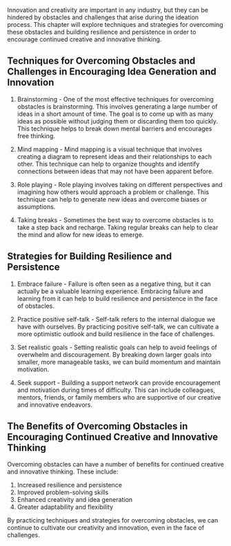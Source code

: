 
Innovation and creativity are important in any industry, but they can be hindered by obstacles and challenges that arise during the ideation process. This chapter will explore techniques and strategies for overcoming these obstacles and building resilience and persistence in order to encourage continued creative and innovative thinking.

Techniques for Overcoming Obstacles and Challenges in Encouraging Idea Generation and Innovation
------------------------------------------------------------------------------------------------

1. Brainstorming - One of the most effective techniques for overcoming obstacles is brainstorming. This involves generating a large number of ideas in a short amount of time. The goal is to come up with as many ideas as possible without judging them or discarding them too quickly. This technique helps to break down mental barriers and encourages free thinking.

2. Mind mapping - Mind mapping is a visual technique that involves creating a diagram to represent ideas and their relationships to each other. This technique can help to organize thoughts and identify connections between ideas that may not have been apparent before.

3. Role playing - Role playing involves taking on different perspectives and imagining how others would approach a problem or challenge. This technique can help to generate new ideas and overcome biases or assumptions.

4. Taking breaks - Sometimes the best way to overcome obstacles is to take a step back and recharge. Taking regular breaks can help to clear the mind and allow for new ideas to emerge.

Strategies for Building Resilience and Persistence
--------------------------------------------------

1. Embrace failure - Failure is often seen as a negative thing, but it can actually be a valuable learning experience. Embracing failure and learning from it can help to build resilience and persistence in the face of obstacles.

2. Practice positive self-talk - Self-talk refers to the internal dialogue we have with ourselves. By practicing positive self-talk, we can cultivate a more optimistic outlook and build resilience in the face of challenges.

3. Set realistic goals - Setting realistic goals can help to avoid feelings of overwhelm and discouragement. By breaking down larger goals into smaller, more manageable tasks, we can build momentum and maintain motivation.

4. Seek support - Building a support network can provide encouragement and motivation during times of difficulty. This can include colleagues, mentors, friends, or family members who are supportive of our creative and innovative endeavors.

The Benefits of Overcoming Obstacles in Encouraging Continued Creative and Innovative Thinking
----------------------------------------------------------------------------------------------

Overcoming obstacles can have a number of benefits for continued creative and innovative thinking. These include:

1. Increased resilience and persistence
2. Improved problem-solving skills
3. Enhanced creativity and idea generation
4. Greater adaptability and flexibility

By practicing techniques and strategies for overcoming obstacles, we can continue to cultivate our creativity and innovation, even in the face of challenges.
